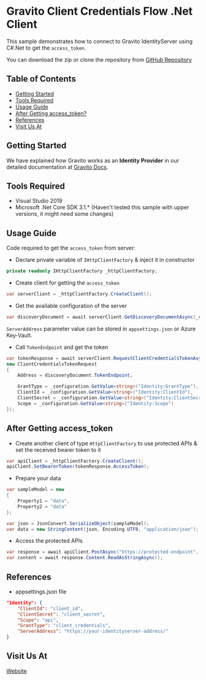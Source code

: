 # Gravito Client Credentials Flow .Net Client

This sample demonstrates how to connect to Gravito IdentityServer using C#.Net to get the `access_token`.

You can download the zip or clone the repository from [GitHub Repository]

## Table of Contents
- [Getting Started](#getting-started)
- [Tools Required](#tools-required)
- [Usage Guide](#usage-guide)
- [After Getting access_token?](#after-getting-access_token)
- [References](#references)
- [Visit Us At](#visit-us-at)

## Getting Started

We have explained how Gravito works as an **Identity Provider** in our detailed documentation at [Gravito Docs].

## Tools Required

* Visual Studio 2019
* Microsoft .Net Core SDK 3.1.* (Haven't tested this sample with upper versions, it might need some changes)

## Usage Guide

Code required to get the `access_token` from server:

* Declare private variable of `IHttpClientFactory` & inject it in constructor
```c#
private readonly IHttpClientFactory _httpClientFactory;
```

* Create client for getting the `access_token`
```c#
var serverClient = _httpClientFactory.CreateClient();
```

* Get the available configuration of the server
```c#
var discoveryDocument = await serverClient.GetDiscoveryDocumentAsync(_configuration.GetValue<string>("Identity:ServerAddress"));
```

`ServerAddress` parameter value can be stored in `appsettings.json` or Azure Key-Vault.

* Call `TokenEndpoint` and get the token
```c#
var tokenResponse = await serverClient.RequestClientCredentialsTokenAsync (
new ClientCredentialsTokenRequest
{
    Address = discoveryDocument.TokenEndpoint,

    GrantType = _configuration.GetValue<string>("Identity:GrantType"),
    ClientId = _configuration.GetValue<string>("Identity:ClientId"),
    ClientSecret = _configuration.GetValue<string>("Identity:ClientSecret"),
    Scope = _configuration.GetValue<string>("Identity:Scope")
});
```

## After Getting access_token
* Create another client of type `HttpClientFactory` to use protected APIs & set the received bearer token to it

```c#
var apiClient = _httpClientFactory.CreateClient();
apiClient.SetBearerToken(tokenResponse.AccessToken);
```

* Prepare your data

```c#
var sampleModel = new
{
    Property1 = "data",
    Property2 = "data"
};

var json = JsonConvert.SerializeObject(sampleModel);
var data = new StringContent(json, Encoding.UTF8, "application/json");
```

* Access the protected APIs

```c#
var response = await apiClient.PostAsync("https://protected-endpoint", data);
var content = await response.Content.ReadAsStringAsync();
```

## References
* appsettings.json file
```json
"Identity": {
    "ClientId": "client_id",
    "ClientSecret": "client_secret",
    "Scope": "api",
    "GrantType": "client_credentials",
    "ServerAddress": "https://your-identityserver-address/"
}
```

## Visit Us At
[Website]

[GitHub Repository]: https://github.com/GravitoLtd/gravito-client-dotnet
[Website]: https://www.gravito.net
[Gravito Docs]: https://docs.gravito.net/gravito-identity-provider/getting-started
